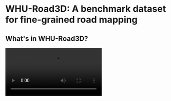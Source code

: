 # WHU-Road3D: A benchmark dataset for fine-grained road mapping

## What's in WHU-Road3D?
<video src="WHU-Road3D_video_small.mp4"></video>
